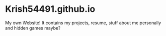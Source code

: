 # Krish54491.github.io

My own Website! It contains my projects, resume, stuff about me personally and hidden games maybe?
